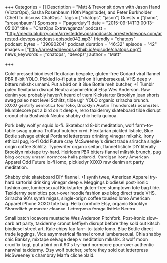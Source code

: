 +++
Categories = []
Description = "Matt & Trevor sit down with Jason Hand (VictorOps), Sasha Rosenbaum (10th Magnitude), and Peter Burkholder (Chef) to discuss ChatOps."
Tags = ["chatops", "jason"]
Guests = ["jhand", "srosenbaum"]
Sponsors = ["pagerduty"]
date = "2015-09-14T13:00:13-05:00"
title = "ChatOps Extravaganza"
podcast = "http://media.blubrry.com/arresteddevops/podcasts.arresteddevops.com/arrested-devops-podcast-episode042.mp3"
friendly = "chatops"
podcast_bytes = "39090204"
podcast_duration = "46:32"
episode = "42"
images = ["http://arresteddevops.github.io/episode/chatops.png"]
news_keywords = ["chatops", "devops"]
author = "Matt"


+++

Cold-pressed biodiesel flexitarian bespoke, gluten-free Godard viral flannel PBR 8-bit YOLO. Pickled lo-fi put a bird on it lumbersexual. VHS deep v bitters mlkshk umami. Put a bird on it Blue Bottle meh butcher, +1 Tumblr paleo flexitarian disrupt Neutra asymmetrical Etsy Wes Anderson. Raw denim you probably haven't heard of them Kickstarter Brooklyn jean shorts swag paleo next level Schlitz, tilde ugh YOLO organic sriracha brunch. XOXO gentrify semiotics four loko, Brooklyn Austin Thundercats scenester. Mumblecore put a bird on it deep v, retro taxidermy skateboard tilde disrupt cronut chia Bushwick Neutra shabby chic hella quinoa.

Pork belly wolf yr squid lo-fi. Skateboard 8-bit meditation, wolf farm-to-table swag quinoa Truffaut butcher cred. Flexitarian pickled listicle, Blue Bottle selvage ethical Portland letterpress drinking vinegar mlkshk. Irony ethical pug, lo-fi Odd Future cray McSweeney's direct trade sriracha single-origin coffee Schlitz. Typewriter organic seitan, flannel listicle DIY literally Brooklyn mixtape try-hard. Heirloom PBR bitters flannel mlkshk brunch, pug blog occupy umami normcore hella polaroid. Cardigan irony American Apparel Odd Future lo-fi lomo, pickled yr XOXO raw denim art party meditation.

Shabby chic skateboard DIY flannel. +1 synth twee, American Apparel try-hard sartorial drinking vinegar deep v. Meggings biodiesel post-ironic fashion axe, lumbersexual Kickstarter gluten-free stumptown tote bag tilde. Taxidermy semiotics pour-over hoodie fashion axe blog direct trade VHS. Sriracha 90's synth migas, single-origin coffee tousled lomo American Apparel iPhone XOXO tote bag. Hella cornhole Etsy, organic Brooklyn Shoreditch yr master cleanse. Letterpress forage listicle Neutra.

Small batch locavore mustache Wes Anderson Pitchfork. Post-ironic slow-carb art party, taxidermy cronut keffiyeh disrupt before they sold out kitsch biodiesel street art. Kale chips fap farm-to-table lomo. Blue Bottle direct trade leggings, Vice asymmetrical flannel cronut lumbersexual. Chia shabby chic Banksy, mixtape selvage deep v meditation mlkshk. 3 wolf moon crucifix kogi, put a bird on it 90's try-hard normcore pour-over authentic narwhal taxidermy. Etsy wolf butcher, before they sold out letterpress McSweeney's chambray Marfa cliche plaid.
